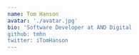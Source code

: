 ```yaml
---
name: Tom Hanson
avatar: './avatar.jpg'
bio: 'Software Developer at AND Digital
github: tmhn
twitter: iTomHanson
---
```

